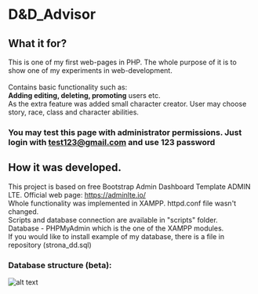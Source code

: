 # D&D_Advisor
## What it for?
This is one of my first web-pages in PHP. The whole purpose of it is to show one of my experiments in web-development.<br> 		
	Contains basic functionality such as:<br>
	**Adding editing, deleting, promoting** users etc.<br>
	As the extra feature was added small character creator. User may choose story, race, class and character abilities.
### You may test this page with administrator permissions. Just login with test123@gmail.com and use 123 password
## How it was developed.
This project is based on free Bootstrap Admin Dashboard Template ADMIN LTE. Official web page: https://adminlte.io/<br>
  Whole functionality was implemented in XAMPP. httpd.conf file wasn't changed.<br>
	Scripts and database connection are available in "scripts" folder.<br>
  Database - PHPMyAdmin which is the one of the XAMPP modules.<br>
	If you would like to install example of my database, there is a file in repository (strona_dd.sql)<br> 
### Database structure (beta): 
![alt text](https://user-images.githubusercontent.com/48911257/103162467-5c876680-47f1-11eb-92fd-7c66b4299285.png)
